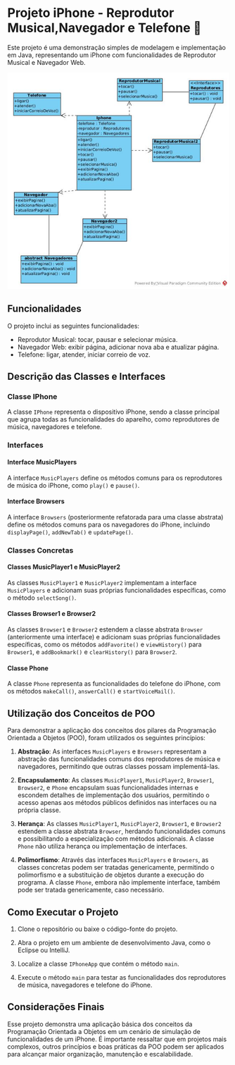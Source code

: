 # Projeto iPhone - Reprodutor Musical,Navegador e Telefone :iphone:

Este projeto é uma demonstração simples de modelagem e implementação em Java, representando um iPhone com funcionalidades de Reprodutor Musical e Navegador Web.

![iPhone UML Diagram](image/uml-diagram-img.jpg)

## Funcionalidades

O projeto inclui as seguintes funcionalidades:

- Reprodutor Musical: tocar, pausar e selecionar música.
- Navegador Web: exibir página, adicionar nova aba e atualizar página.
- Telefone: ligar, atender, iniciar correio de voz.
  
## Descrição das Classes e Interfaces

### Classe IPhone

A classe `IPhone` representa o dispositivo iPhone, sendo a classe principal que agrupa todas as funcionalidades do aparelho, como reprodutores de música, navegadores e telefone.

### Interfaces

#### Interface MusicPlayers

A interface `MusicPlayers` define os métodos comuns para os reprodutores de música do iPhone, como `play()` e `pause()`.

#### Interface Browsers

A interface `Browsers` (posteriormente refatorada para uma classe abstrata) define os métodos comuns para os navegadores do iPhone, incluindo `displayPage()`, `addNewTab()` e `updatePage()`.

### Classes Concretas

#### Classes MusicPlayer1 e MusicPlayer2

As classes `MusicPlayer1` e `MusicPlayer2` implementam a interface `MusicPlayers` e adicionam suas próprias funcionalidades específicas, como o método `selectSong()`.

#### Classes Browser1 e Browser2

As classes `Browser1` e `Browser2` estendem a classe abstrata `Browser` (anteriormente uma interface) e adicionam suas próprias funcionalidades específicas, como os métodos `addFavorite()` e `viewHistory()` para `Browser1`, e `addBookmark()` e `clearHistory()` para `Browser2`.

#### Classe Phone

A classe `Phone` representa as funcionalidades do telefone do iPhone, com os métodos `makeCall()`, `answerCall()` e `startVoiceMail()`.

## Utilização dos Conceitos de POO

Para demonstrar a aplicação dos conceitos dos pilares da Programação Orientada a Objetos (POO), foram utilizados os seguintes princípios:

1. **Abstração**: As interfaces `MusicPlayers` e `Browsers` representam a abstração das funcionalidades comuns dos reprodutores de música e navegadores, permitindo que outras classes possam implementá-las.

2. **Encapsulamento**: As classes `MusicPlayer1`, `MusicPlayer2`, `Browser1`, `Browser2`, e `Phone` encapsulam suas funcionalidades internas e escondem detalhes de implementação dos usuários, permitindo o acesso apenas aos métodos públicos definidos nas interfaces ou na própria classe.

3. **Herança**: As classes `MusicPlayer1`, `MusicPlayer2`, `Browser1`, e `Browser2` estendem a classe abstrata `Browser`, herdando funcionalidades comuns e possibilitando a especialização com métodos adicionais. A classe `Phone` não utiliza herança ou implementação de interfaces.

4. **Polimorfismo**: Através das interfaces `MusicPlayers` e `Browsers`, as classes concretas podem ser tratadas genericamente, permitindo o polimorfismo e a substituição de objetos durante a execução do programa. A classe `Phone`, embora não implemente interface, também pode ser tratada genericamente, caso necessário.

## Como Executar o Projeto

1. Clone o repositório ou baixe o código-fonte do projeto.

2. Abra o projeto em um ambiente de desenvolvimento Java, como o Eclipse ou IntelliJ.

3. Localize a classe `IPhoneApp` que contém o método `main`.

4. Execute o método `main` para testar as funcionalidades dos reprodutores de música, navegadores e telefone do iPhone.

## Considerações Finais

Esse projeto demonstra uma aplicação básica dos conceitos da Programação Orientada a Objetos em um cenário de simulação de funcionalidades de um iPhone. É importante ressaltar que em projetos mais complexos, outros princípios e boas práticas da POO podem ser aplicados para alcançar maior organização, manutenção e escalabilidade.